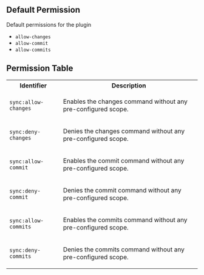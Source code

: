 ## Default Permission

Default permissions for the plugin

- `allow-changes`
- `allow-commit`
- `allow-commits`

## Permission Table 

<table>
<tr>
<th>Identifier</th>
<th>Description</th>
</tr>


<tr>
<td>

`sync:allow-changes`

</td>
<td>

Enables the changes command without any pre-configured scope.

</td>
</tr>

<tr>
<td>

`sync:deny-changes`

</td>
<td>

Denies the changes command without any pre-configured scope.

</td>
</tr>

<tr>
<td>

`sync:allow-commit`

</td>
<td>

Enables the commit command without any pre-configured scope.

</td>
</tr>

<tr>
<td>

`sync:deny-commit`

</td>
<td>

Denies the commit command without any pre-configured scope.

</td>
</tr>

<tr>
<td>

`sync:allow-commits`

</td>
<td>

Enables the commits command without any pre-configured scope.

</td>
</tr>

<tr>
<td>

`sync:deny-commits`

</td>
<td>

Denies the commits command without any pre-configured scope.

</td>
</tr>
</table>
